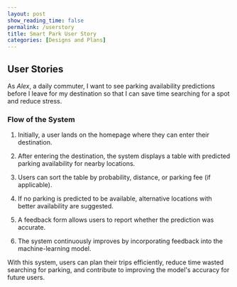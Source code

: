 ```yaml
---
layout: post 
show_reading_time: false
permalink: /userstory
title: Smart Park User Story
categories: [Designs and Plans]
---
```


<h2>User Stories</h2>
<p>As <em>Alex</em>, a daily commuter, I want to see parking availability predictions before I leave for my destination so that I can save time searching for a spot and reduce stress.</p>
<h3>Flow of the System</h3>
<ol>
<li>
<p>Initially, a user lands on the homepage where they can enter their destination.</p>
</li>
<li>
<p>After entering the destination, the system displays a table with predicted parking availability for nearby locations.</p>
</li>
<li>
<p>Users can sort the table by probability, distance, or parking fee (if applicable).</p>
</li>
<li>
<p>If no parking is predicted to be available, alternative locations with better availability are suggested.</p>
</li>
<li>
<p>A feedback form allows users to report whether the prediction was accurate.</p>
</li>
<li>
<p>The system continuously improves by incorporating feedback into the machine-learning model.</p>
</li>
</ol>
<p>With this system, users can plan their trips efficiently, reduce time wasted searching for parking, and contribute to improving the model's accuracy for future users.</p></body></html><!--EndFragment-->